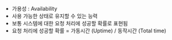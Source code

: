 - 가용성 : Availability
- 사용 가능한 상태로 유지할 수 있는 능력
- 보통 시스템에 대한 요청 처리에 성공할 확률로 표현됨
- 요청 처리에 성공할 확률 = 가동시간 (Uptime) / 동작시간 (Total time)